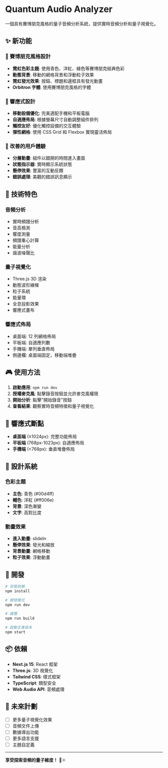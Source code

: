 # Quantum Audio Analyzer

一個具有賽博朋克風格的量子音頻分析系統，提供實時音頻分析和量子視覺化。

## ✨ 新功能

### 🎨 賽博朋克風格設計

- **霓虹色彩主題**: 使用青色、洋紅、綠色等賽博朋克經典色彩
- **動態背景**: 移動的網格背景和浮動粒子效果
- **霓虹發光效果**: 按鈕、標題和邊框具有發光動畫
- **Orbitron 字體**: 使用賽博朋克風格的字體

### 📱 響應式設計

- **移動設備優化**: 完美適配手機和平板電腦
- **自適應佈局**: 根據螢幕尺寸自動調整組件排列
- **觸控友好**: 優化觸控設備的交互體驗
- **彈性網格**: 使用 CSS Grid 和 Flexbox 實現靈活佈局

### 🎯 改善的用戶體驗

- **分層動畫**: 組件以錯開的時間進入畫面
- **狀態指示器**: 實時顯示系統狀態
- **懸停效果**: 豐富的互動反饋
- **錯誤處理**: 美觀的錯誤訊息顯示

## 🚀 技術特色

### 音頻分析

- 實時頻譜分析
- 音高檢測
- 響度測量
- 頻譜重心計算
- 能量分析
- 諧波噪聲比

### 量子視覺化

- Three.js 3D 渲染
- 動態波形線條
- 粒子系統
- 能量環
- 全息投影效果
- 響應式畫布

### 響應式佈局

- 桌面端: 12 列網格佈局
- 平板端: 自適應列數
- 手機端: 單列垂直佈局
- 側邊欄: 桌面端固定，移動端堆疊

## 🎮 使用方法

1. **啟動應用**: `npm run dev`
2. **授權麥克風**: 點擊錄音按鈕並允許麥克風權限
3. **開始分析**: 點擊"開始錄音"按鈕
4. **查看結果**: 觀察實時音頻特徵和量子視覺化

## 📱 響應式斷點

- **桌面端** (≥1024px): 完整功能佈局
- **平板端** (768px-1023px): 自適應佈局
- **手機端** (<768px): 垂直堆疊佈局

## 🎨 設計系統

### 色彩主題

- **主色**: 青色 (#00d4ff)
- **輔色**: 洋紅 (#ff006e)
- **背景**: 深色漸變
- **文字**: 高對比度

### 動畫效果

- **進入動畫**: slideIn
- **懸停效果**: 發光和縮放
- **背景動畫**: 網格移動
- **粒子效果**: 浮動動畫

## 🔧 開發

```bash
# 安裝依賴
npm install

# 開發模式
npm run dev

# 建置
npm run build

# 啟動生產版本
npm start
```

## 📦 依賴

- **Next.js 15**: React 框架
- **Three.js**: 3D 視覺化
- **Tailwind CSS**: 樣式框架
- **TypeScript**: 類型安全
- **Web Audio API**: 音頻處理

## 🎯 未來計劃

- [ ] 更多量子視覺化效果
- [ ] 音頻文件上傳
- [ ] 數據導出功能
- [ ] 更多語言支援
- [ ] 主題自定義

---

**享受探索音頻的量子維度！** 🎵⚛️
